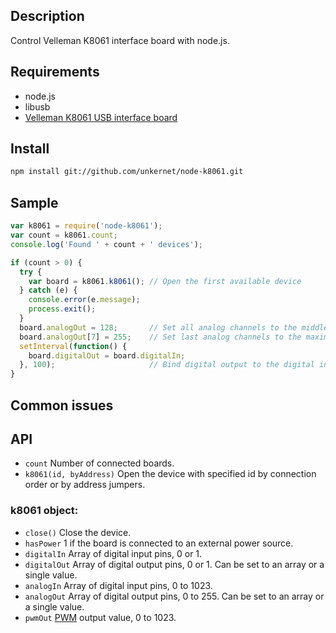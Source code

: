 Description
------

Control Velleman K8061 interface board with node.js.

Requirements
------
* node.js
* libusb
* [Velleman K8061 USB interface board](http://www.velleman.eu/products/view/?id=364910)

Install
------
```bash
npm install git://github.com/unkernet/node-k8061.git
```

Sample
------
```javascript
var k8061 = require('node-k8061');
var count = k8061.count;
console.log('Found ' + count + ' devices');

if (count > 0) {
  try {
    var board = k8061.k8061(); // Open the first available device
  } catch (e) {
    console.error(e.message);
    process.exit();
  }
  board.analogOut = 128;       // Set all analog channels to the middle value
  board.analogOut[7] = 255;    // Set last analog channels to the maximum value
  setInterval(function() {
    board.digitalOut = board.digitalIn;
  }, 100);                     // Bind digital output to the digital input
}
```

Common issues
------

API
------
* `count` Number of connected boards.
* `k8061(id, byAddress)` Open the device with specified id by connection order or by address jumpers.

### k8061 object:
* `close()` Close the device.
* `hasPower` 1 if the board is connected to an external power source.
* `digitalIn` Array of digital input pins, 0 or 1.
* `digitalOut` Array of digital output pins, 0 or 1. Can be set to an array or a single value.
* `analogIn` Array of digital input pins, 0 to 1023.
* `analogOut` Array of digital output pins, 0 to 255. Can be set to an array or a single value.
* `pwmOut` [PWM](http://en.wikipedia.org/wiki/Pulse-width_modulation) output value, 0 to 1023.
